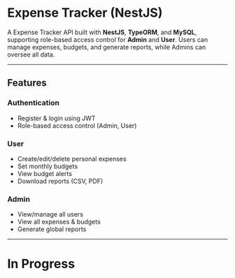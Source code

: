 # Expense Tracker (NestJS)

A Expense Tracker API built with **NestJS**, **TypeORM**, and **MySQL**, supporting role-based access control for **Admin** and **User**. Users can manage expenses, budgets, and generate reports, while Admins can oversee all data.

---

## Features

### Authentication
- Register & login using JWT
- Role-based access control (Admin, User)

### User
- Create/edit/delete personal expenses
- Set monthly budgets
- View budget alerts
- Download reports (CSV, PDF)

### Admin
- View/manage all users
- View all expenses & budgets
- Generate global reports

---

# In Progress